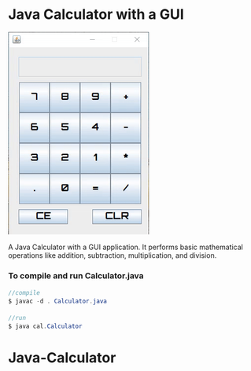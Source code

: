 # Java Calculator with a GUI

![Calculator](/img/calculator.gif)

A Java Calculator with a GUI application. It performs basic mathematical operations like addition, subtraction, multiplication, and division.


### To compile and run Calculator.java

```java
//compile
$ javac -d . Calculator.java

//run
$ java cal.Calculator
```
# Java-Calculator
